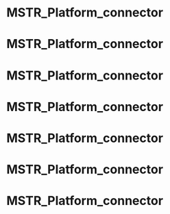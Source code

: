 # MSTR_Platform_connector
# MSTR_Platform_connector
# MSTR_Platform_connector
# MSTR_Platform_connector
# MSTR_Platform_connector
# MSTR_Platform_connector
# MSTR_Platform_connector
